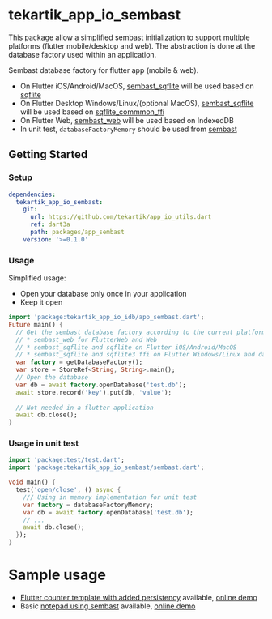 # tekartik_app_io_sembast

This package allow a simplified sembast initialization to support multiple platforms (flutter mobile/desktop and web).
The abstraction is done at the database factory used within an application.

Sembast database factory for flutter app (mobile & web).

* On Flutter iOS/Android/MacOS, [sembast_sqflite](https://pub.dev/packages/sembast_sqflite) will be used based on 
  [sqflite](https://pub.dev/packages/sqflite)
* On Flutter Desktop Windows/Linux/(optional MacOS), [sembast_sqflite](https://pub.dev/packages/sembast_sqflite) will be used 
  based on [sqflite_commmon_ffi](https://pub.dev/packages/sqflite_common_ffi)
* On Flutter Web, [sembast_web](https://pub.dev/packages/sembast_web) will be used based on
  IndexedDB
* In unit test, `databaseFactoryMemory` should be used from [sembast](https://pub.dev/packages/sembast)

## Getting Started

### Setup

```yaml
dependencies:
  tekartik_app_io_sembast:
    git:
      url: https://github.com/tekartik/app_io_utils.dart
      ref: dart3a
      path: packages/app_sembast
    version: '>=0.1.0'
```

### Usage

Simplified usage: 
* Open your database only once in your application 
* Keep it open

```dart
import 'package:tekartik_app_io_idb/app_sembast.dart';
Future main() {
  // Get the sembast database factory according to the current platform
  // * sembast_web for FlutterWeb and Web
  // * sembast_sqflite and sqflite on Flutter iOS/Android/MacOS
  // * sembast_sqflite and sqflite3 ffi on Flutter Windows/Linux and dart VM (might require extra initialization steps)
  var factory = getDatabaseFactory();
  var store = StoreRef<String, String>.main();
  // Open the database
  var db = await factory.openDatabase('test.db');
  await store.record('key').put(db, 'value');
  
  // Not needed in a flutter application
  await db.close();
}
```

### Usage in unit test

```dart
import 'package:test/test.dart';
import 'package:tekartik_app_io_sembast/sembast.dart';

void main() {
  test('open/close', () async {
    /// Using in memory implementation for unit test
    var factory = databaseFactoryMemory;
    var db = await factory.openDatabase('test.db');
    // ...
    await db.close();
  });
}
```

# Sample usage

* [Flutter counter template with added persistency](https://github.com/alextekartik/io_app_example/tree/master/demosembast) available, [online demo](https://alextekartik.github.io/io_app_example/demosembast)
* Basic [notepad using sembast](https://github.com/alextekartik/io_app_example/tree/master/notepad_sembast) available, [online demo](https://alextekartik.github.io/io_app_example/notepad_sembast/)